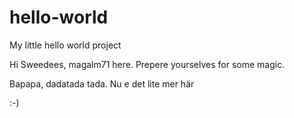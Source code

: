 # hello-world
My little hello world project

Hi Sweedees, magalm71 here. Prepere yourselves for some magic.


Bapapa, dadatada tada. Nu e det lite mer här



:-)

